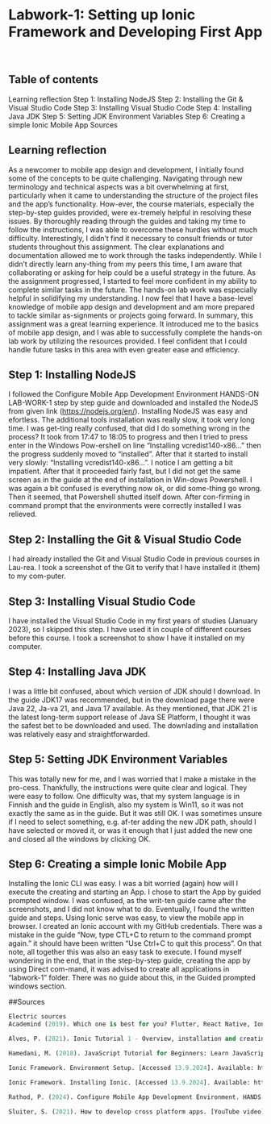 # Labwork-1: Setting up Ionic Framework and Developing First App

 
## Table of contents
Learning reflection
Step 1: Installing NodeJS
Step 2: Installing the Git & Visual Studio Code
Step 3: Installing Visual Studio Code
Step 4: Installing Java JDK
Step 5: Setting JDK Environment Variables
Step 6: Creating a simple Ionic Mobile App
Sources

 
## Learning reflection
As a newcomer to mobile app design and development, I initially found some of the concepts to be quite challenging. Navigating through new terminology and technical aspects was a bit overwhelming at first, particularly when it came to understanding the structure of the project files and the app’s functionality. How-ever, the course materials, especially the step-by-step guides provided, were ex-tremely helpful in resolving these issues. By thoroughly reading through the guides and taking my time to follow the instructions, I was able to overcome these hurdles without much difficulty.
Interestingly, I didn’t find it necessary to consult friends or tutor students throughout this assignment. The clear explanations and documentation allowed me to work through the tasks independently. While I didn’t directly learn any-thing from my peers this time, I am aware that collaborating or asking for help could be a useful strategy in the future.
As the assignment progressed, I started to feel more confident in my ability to complete similar tasks in the future. The hands-on lab work was especially helpful in solidifying my understanding. I now feel that I have a base-level knowledge of mobile app design and development and am more prepared to tackle similar as-signments or projects going forward.
In summary, this assignment was a great learning experience. It introduced me to the basics of mobile app design, and I was able to successfully complete the hands-on lab work by utilizing the resources provided. I feel confident that I could handle future tasks in this area with even greater ease and efficiency.


## Step 1: Installing NodeJS 
I followed the Configure Mobile App Development Environment HANDS-ON LAB-WORK-1 step by step guide and downloaded and installed the NodeJS from given link (https://nodejs.org/en/). Installing NodeJS was easy and efortless. 
The additional tools installation was really slow, it took very long time. I was get-ting really confused, that did I do something wrong in the process? It took from 17:47 to 18:05 to progress and then I tried to press enter in the Windows Pow-ershell on line “Installing vcredist140-x86...” then the progress suddenly moved to “installed”. After that it started to install very slowly: “Installing vcredist140-x86...”. I notice I am getting a bit impatient. After that it proceeded fairly fast, but I did not get the same screen as in the guide at the end of installation in Win-dows Powershell. I was again a bit confused is everything now ok, or did some-thing go wrong. Then it seemed, that Powershell shutted itself down. After con-firming in command prompt that the environments were correctly installed I was relieved.

   
## Step 2: Installing the Git & Visual Studio Code
I had already installed the Git and Visual Studio Code in previous courses in Lau-rea.
I took a screenshot of the Git to verify that I have installed it (them) to my com-puter.


## Step 3: Installing Visual Studio Code
I have installed the Visual Studio Code in my first years of studies (January 2023), so I skipped this step. I have used it in couple of different courses before this course. I took a screenshot to show I have it installed on my computer.
 

## Step 4: Installing Java JDK
I was a little bit confused, about which version of JDK should I download. In the guide JDK17 was recommended, but in the download page there were Java 22, Ja-va 21, and Java 17 available. As they mentioned, that JDK 21 is the latest long-term support release of Java SE Platform, I thought it was the safest bet to be downloaded and used. The downlading and installation was relatively easy and straightforwarded.


## Step 5: Setting JDK Environment Variables
This was totally new for me, and I was worried that I make a mistake in the pro-cess. Thankfully, the instructions were quite clear and logical. They were easy to follow. One difficulty was, that my system language is in Finnish and the guide in English, also my system is Win11, so it was not exactly the same as in the guide. But it was still OK. I was sometimes unsure if I need to select something, e.g. af-ter adding the new JDK path, should I have selected or moved it, or was it enough that I just added the new one and closed all the windows by clicking OK.
 
 
## Step 6: Creating a simple Ionic Mobile App
Installing the Ionic CLI was easy. I was a bit worried (again) how will I execute the creating and starting an App.
I chose to start the App by guided prompted window. I was confused, as the writ-ten guide came after the screenshots, and I did not know what to do. Eventually, I found the written guide and steps. Using Ionic serve was easy, to view the mobile app in browser. I created an Ionic account with my GitHub credentials. There was a mistake in the guide “Now, type CTL+C to return to the command prompt again.” it should have been written “Use Ctrl+C to quit this process”. On that note, all together this was also an easy task to execute. I found myself wondering in the end, that in the step-by-step guide, creating the app by using Direct com-mand, it was advised to create all applications in “labwork-1” folder. There was no guide about this, in the Guided prompted windows section. 
  
 
 
##Sources
```python
Electric sources
Academind (2019). Which one is best for you? Flutter, React Native, Ionic or Na-tiveScript? [YouTube video]. [Accessed 13.9.2024]. Available: https://www.youtube.com/watch?v=PKRXbLnfXXk&ab_channel=Academind

Alves, P. (2021). Ionic Tutorial 1 - Overview, installation and creating the pro-ject. [YouTube video]. [Accessed 13.9.2024]. Available: https://youtu.be/5Gj4Y8zvl-s

Hamedani, M. (2018). JavaScript Tutorial for Beginners: Learn JavaScript in 1 Hour. [YouTube video]. [Accessed 13.9.2024]. Available: https://youtu.be/W6NZfCO5SIk

Ionic Framework. Environment Setup. [Accessed 13.9.2024]. Available: https://ionicframework.com/docs/intro/environment

Ionic Framework. Installing Ionic. [Accessed 13.9.2024]. Available: https://ionicframework.com/docs/intro/cli

Rathod, P. (2024). Configure Mobile App Development Environment. HANDS-ON LAB-WORK-1. [pdf document]. [Accessed 13.9.2024].

Sluiter, S. (2021). How to develop cross platform apps. [YouTube video]. [Ac-cessed 13.9.2024]. Available: https://youtu.be/AlyTBd4tuMs
```